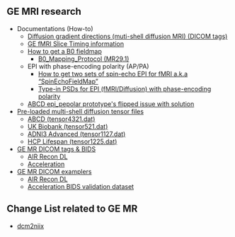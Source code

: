 ## GE MRI research
- Documentations (How-to)
  - [Diffusion gradient directions (muti-shell diffusion MRI) (DICOM tags)](https://raw.githubusercontent.com/mr-jaemin/ge-mri/main/doc/GE_tensor.pdf)
  - [GE fMRI Slice Timing information](https://raw.githubusercontent.com/mr-jaemin/ge-mri/main/doc/GE_fMRI_Slice_Timing_Info_Rev5.pdf)
  - [How to get a B0 fieldmap](https://raw.githubusercontent.com/mr-jaemin/ge-mri/main/doc/GE_B0Mapping_Info.pdf)
    - [B0_Mapping_Protocol (MR29.1)](https://raw.githubusercontent.com/mr-jaemin/ge-mri/main/doc/B0_Mapping_PSDs_MR29.1_Protocols_v1.2.tar.gz)
  - EPI with phase-encoding polarity (AP/PA)
    - [How to get two sets of spin-echo EPI for fMRI a.k.a “SpinEchoFieldMap”](https://github.com/mr-jaemin/ge-mri/blob/main/doc/SE_EPI_fMRI_Fieldmap.pdf)
    - [Type-in PSDs for EPI (fMRI/Diffusion) with phase-encoding polarity](https://github.com/mr-jaemin/ge-mri/blob/main/doc/GE_EPI_PhaseEncoding.pdf)
  - [ABCD epi_pepolar prototype's flipped issue with solution](https://github.com/mr-jaemin/ge-mri/blob/main/doc/ABCD_epi_pepolar.pdf) 
- [Pre-loaded multi-shell diffusion tensor files](https://github.com/mr-jaemin/ge-mri/tree/main/tensor)
  - [ABCD (tensor4321.dat)](https://raw.githubusercontent.com/mr-jaemin/ge-mri/main/tensor/tensor4321.dat)
  - [UK Biobank (tensor521.dat)](https://raw.githubusercontent.com/mr-jaemin/ge-mri/main/tensor/tensor521.dat)
  - [ADNI3 Advanced (tensor1127.dat)](https://raw.githubusercontent.com/mr-jaemin/ge-mri/main/tensor/tensor1127.dat)
  - [HCP Lifespan (tensor1225.dat)](https://raw.githubusercontent.com/mr-jaemin/ge-mri/main/tensor/tensor1225.dat)
- [GE MR DICOM tags & BIDS](https://github.com/mr-jaemin/ge-mri/tree/main/DICOM)
  - [AIR Recon DL](https://github.com/mr-jaemin/ge-mri/tree/main/DICOM#air-recon-dl)   
  - [Acceleration](https://github.com/mr-jaemin/ge-mri/tree/main/DICOM#acceleration)
- [GE MR DICOM examplers](https://github.com/mr-jaemin/ge-mri/tree/main/data)
  - [AIR Recon DL](https://github.com/mr-jaemin/ge-mri/tree/main/data#ge-air-recon-dl)
  - [Acceleration BIDS validation dataset](https://github.com/mr-jaemin/ge-mri/tree/main/data#ge-acceleration-bids-validation-dataset)

## Change List related to GE MR
- [dcm2niix](https://github.com/mr-jaemin/ge-mri/tree/main/dcm2niix)

